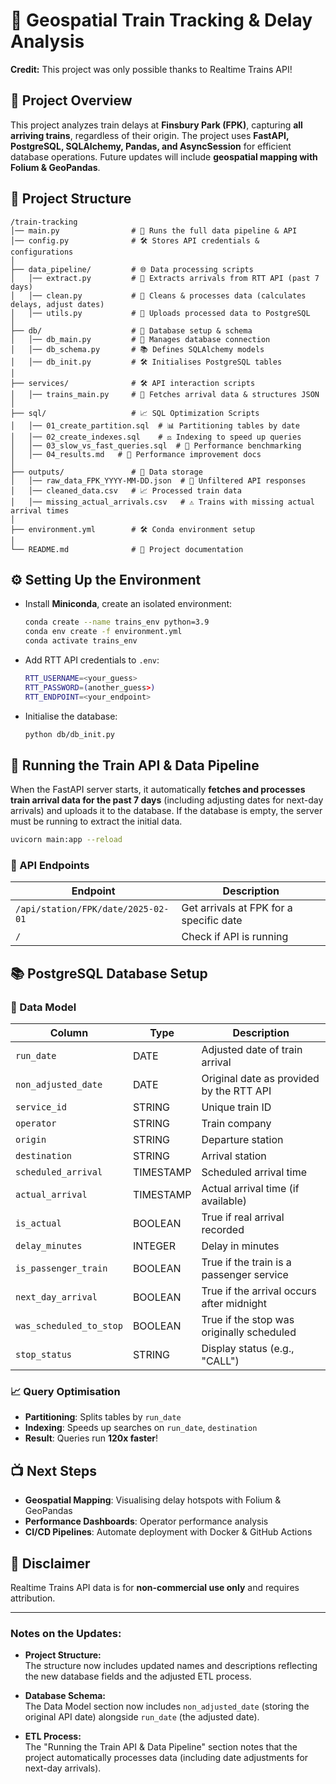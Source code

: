 # 🚄 Geospatial Train Tracking & Delay Analysis

**Credit:** This project was only possible thanks to Realtime Trains API!

## 📌 Project Overview
This project analyzes train delays at **Finsbury Park (FPK)**, capturing **all arriving trains**, regardless of their origin. The project uses **FastAPI, PostgreSQL, SQLAlchemy, Pandas, and AsyncSession** for efficient database operations. Future updates will include **geospatial mapping with Folium & GeoPandas**.

## 📂 Project Structure
```
/train-tracking
│── main.py                # 🔄 Runs the full data pipeline & API
│── config.py              # 🛠️ Stores API credentials & configurations
│
├── data_pipeline/         # 🌐 Data processing scripts
│   │── extract.py         # 📀 Extracts arrivals from RTT API (past 7 days)
│   │── clean.py           # 🌱 Cleans & processes data (calculates delays, adjust dates)
│   │── utils.py           # 🏢 Uploads processed data to PostgreSQL
│
├── db/                    # 📁 Database setup & schema
│   │── db_main.py         # 🔧 Manages database connection
│   │── db_schema.py       # 📚 Defines SQLAlchemy models
│   │── db_init.py         # 🛠️ Initialises PostgreSQL tables
│
├── services/              # 🛠️ API interaction scripts
│   │── trains_main.py     # 🚃 Fetches arrival data & structures JSON
│
├── sql/                   # 📈 SQL Optimization Scripts
│   │── 01_create_partition.sql  # 📊 Partitioning tables by date
│   │── 02_create_indexes.sql    # ⚖️ Indexing to speed up queries
│   │── 03_slow_vs_fast_queries.sql  # 🔢 Performance benchmarking
│   │── 04_results.md   # 📘 Performance improvement docs
│
├── outputs/               # 📅 Data storage
│   │── raw_data_FPK_YYYY-MM-DD.json  # 📝 Unfiltered API responses
│   │── cleaned_data.csv   # 📈 Processed train data
│   │── missing_actual_arrivals.csv   # ⚠️ Trains with missing actual arrival times
│
├── environment.yml        # 🛠️ Conda environment setup
│
└── README.md              # 📗 Project documentation
```

## ⚙️ Setting Up the Environment
- Install **Miniconda**, create an isolated environment:
  ```bash
  conda create --name trains_env python=3.9
  conda env create -f environment.yml
  conda activate trains_env
  ```
- Add RTT API credentials to `.env`:
  ```bash
  RTT_USERNAME=<your_guess>
  RTT_PASSWORD=(another_guess>)
  RTT_ENDPOINT=<your_endpoint>
  ```
- Initialise the database:
  ```bash
  python db/db_init.py
  ```

## 🚀 Running the Train API & Data Pipeline
When the FastAPI server starts, it automatically **fetches and processes train arrival data for the past 7 days** (including adjusting dates for next-day arrivals) and uploads it to the database. If the database is empty, the server must be running to extract the initial data.

```bash
uvicorn main:app --reload
```

### 🏢 API Endpoints
| Endpoint | Description |
|--|--|
| `/api/station/FPK/date/2025-02-01` | Get arrivals at FPK for a specific date |
| `/` | Check if API is running |

## 📚 PostgreSQL Database Setup
### 🔄 Data Model
| Column | Type | Description |
|--|--|--|
| `run_date` | DATE | Adjusted date of train arrival |
| `non_adjusted_date` | DATE | Original date as provided by the RTT API |
| `service_id` | STRING | Unique train ID |
| `operator` | STRING | Train company |
| `origin` | STRING | Departure station |
| `destination` | STRING | Arrival station |
| `scheduled_arrival` | TIMESTAMP | Scheduled arrival time |
| `actual_arrival` | TIMESTAMP | Actual arrival time (if available) |
| `is_actual` | BOOLEAN | True if real arrival recorded |
| `delay_minutes` | INTEGER | Delay in minutes |
| `is_passenger_train` | BOOLEAN |	True if the train is a passenger service |
|  `next_day_arrival`	| BOOLEAN |	True if the arrival occurs after midnight |
| `was_scheduled_to_stop` |	BOOLEAN	| True if the stop was originally scheduled |
| `stop_status`	| STRING |	Display status (e.g., "CALL") |

### 📈 Query Optimisation
- **Partitioning**: Splits tables by `run_date`
- **Indexing**: Speeds up searches on `run_date`, `destination`
- **Result**: Queries run **120x faster**!

## 📺 Next Steps
- **Geospatial Mapping**: Visualising delay hotspots with Folium & GeoPandas
- **Performance Dashboards**: Operator performance analysis
- **CI/CD Pipelines**: Automate deployment with Docker & GitHub Actions

## 📢 Disclaimer
Realtime Trains API data is for **non-commercial use only** and requires attribution.


---

### Notes on the Updates:
- **Project Structure:**  
  The structure now includes updated names and descriptions reflecting the new database fields and the adjusted ETL process.
  
- **Database Schema:**  
  The Data Model section now includes `non_adjusted_date` (storing the original API date) alongside `run_date` (the adjusted date).

- **ETL Process:**  
  The "Running the Train API & Data Pipeline" section notes that the project automatically processes data (including date adjustments for next-day arrivals).
